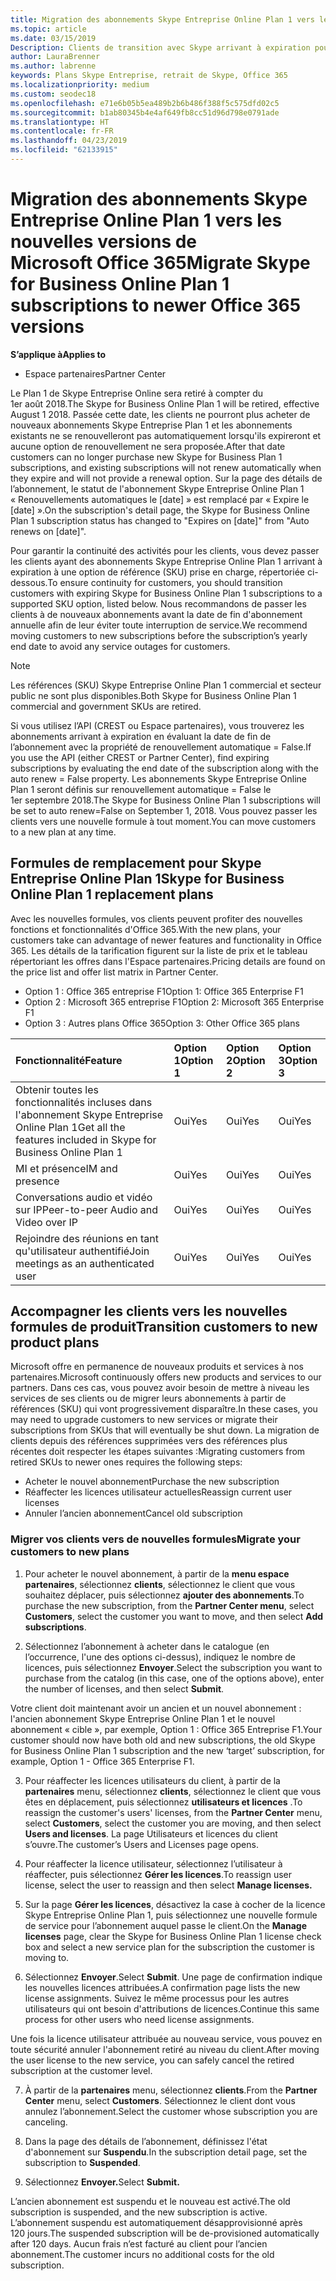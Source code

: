 ```yaml
---
title: Migration des abonnements Skype Entreprise Online Plan 1 vers les nouvelles versions d’Office 365 | Espace partenaires
ms.topic: article
ms.date: 03/15/2019
Description: Clients de transition avec Skype arrivant à expiration pour les abonnements en ligne Business Plan 1 à une option de référence (SKU) prises en charge. Nous vous recommandons de passer des clients aux nouveaux abonnements avant la date de fin de l’abonnement annuel.
author: LauraBrenner
ms.author: labrenne
keywords: Plans Skype Entreprise, retrait de Skype, Office 365
ms.localizationpriority: medium
ms.custom: seodec18
ms.openlocfilehash: e71e6b05b5ea489b2b6b486f388f5c575dfd02c5
ms.sourcegitcommit: b1ab80345b4e4af649fb8cc51d96d798e0791ade
ms.translationtype: HT
ms.contentlocale: fr-FR
ms.lasthandoff: 04/23/2019
ms.locfileid: "62133915"
---
```

# <a name="migrate-skype-for-business-online-plan-1-subscriptions-to-newer-office-365-versions"></a><span data-ttu-id="d6cc9-105">Migration des abonnements Skype Entreprise Online Plan 1 vers les nouvelles versions de Microsoft Office 365</span><span class="sxs-lookup"><span data-stu-id="d6cc9-105">Migrate Skype for Business Online Plan 1 subscriptions to newer Office 365 versions</span></span>

<span data-ttu-id="d6cc9-106">**S’applique à**</span><span class="sxs-lookup"><span data-stu-id="d6cc9-106">**Applies to**</span></span>

- <span data-ttu-id="d6cc9-107">Espace partenaires</span><span class="sxs-lookup"><span data-stu-id="d6cc9-107">Partner Center</span></span>

<span data-ttu-id="d6cc9-108">Le Plan 1 de Skype Entreprise Online sera retiré à compter du 1er août 2018.</span><span class="sxs-lookup"><span data-stu-id="d6cc9-108">The Skype for Business Online Plan 1 will be retired, effective August 1 2018.</span></span> <span data-ttu-id="d6cc9-109">Passée cette date, les clients ne pourront plus acheter de nouveaux abonnements Skype Entreprise Plan 1 et les abonnements existants ne se renouvelleront pas automatiquement lorsqu'ils expireront et aucune option de renouvellement ne sera proposée.</span><span class="sxs-lookup"><span data-stu-id="d6cc9-109">After that date customers can no longer purchase new Skype for Business Plan 1 subscriptions, and existing subscriptions will not renew automatically when they expire and will not provide a renewal option.</span></span> <span data-ttu-id="d6cc9-110">Sur la page des détails de l’abonnement, le statut de l'abonnement Skype Entreprise Online Plan 1 « Renouvellements automatiques le [date] » est remplacé par « Expire le [date] ».</span><span class="sxs-lookup"><span data-stu-id="d6cc9-110">On the subscription's detail page, the Skype for Business Online Plan 1 subscription status has changed to "Expires on [date]" from "Auto renews on [date]".</span></span>  

<span data-ttu-id="d6cc9-111">Pour garantir la continuité des activités pour les clients, vous devez passer les clients ayant des abonnements Skype Entreprise Online Plan 1 arrivant à expiration à une option de référence (SKU) prise en charge, répertoriée ci-dessous.</span><span class="sxs-lookup"><span data-stu-id="d6cc9-111">To ensure continuity for customers, you should transition customers with expiring Skype for Business Online Plan 1 subscriptions to a supported SKU option, listed below.</span></span> <span data-ttu-id="d6cc9-112">Nous recommandons de passer les clients à de nouveaux abonnements avant la date de fin d'abonnement annuelle afin de leur éviter toute interruption de service.</span><span class="sxs-lookup"><span data-stu-id="d6cc9-112">We recommend moving customers to new subscriptions before the subscription’s yearly end date to avoid any service outages for customers.</span></span> 

>[!NOTE]
><span data-ttu-id="d6cc9-113">Les références (SKU) Skype Entreprise Online Plan 1 commercial et secteur public ne sont plus disponibles.</span><span class="sxs-lookup"><span data-stu-id="d6cc9-113">Both Skype for Business Online Plan 1 commercial and government SKUs are retired.</span></span>

<span data-ttu-id="d6cc9-114">Si vous utilisez l’API (CREST ou Espace partenaires), vous trouverez les abonnements arrivant à expiration en évaluant la date de fin de l’abonnement avec la propriété de renouvellement automatique = False.</span><span class="sxs-lookup"><span data-stu-id="d6cc9-114">If you use the API (either CREST or Partner Center), find expiring subscriptions by evaluating the end date of the subscription along with the auto renew = False property.</span></span> <span data-ttu-id="d6cc9-115">Les abonnements Skype Entreprise Online Plan 1 seront définis sur renouvellement automatique = False le 1er septembre 2018.</span><span class="sxs-lookup"><span data-stu-id="d6cc9-115">The Skype for Business Online Plan 1 subscriptions will be set to auto renew=False on September 1, 2018.</span></span> <span data-ttu-id="d6cc9-116">Vous pouvez passer les clients vers une nouvelle formule à tout moment.</span><span class="sxs-lookup"><span data-stu-id="d6cc9-116">You can move customers to a new plan at any time.</span></span> 

## <a name="skype-for-business-online-plan-1-replacement-plans"></a><span data-ttu-id="d6cc9-117">Formules de remplacement pour Skype Entreprise Online Plan 1</span><span class="sxs-lookup"><span data-stu-id="d6cc9-117">Skype for Business Online Plan 1 replacement plans</span></span>

<span data-ttu-id="d6cc9-118">Avec les nouvelles formules, vos clients peuvent profiter des nouvelles fonctions et fonctionnalités d'Office 365.</span><span class="sxs-lookup"><span data-stu-id="d6cc9-118">With the new plans, your customers take can advantage of newer features and functionality in Office 365.</span></span> <span data-ttu-id="d6cc9-119">Les détails de la tarification figurent sur la liste de prix et le tableau répertoriant les offres dans l'Espace partenaires.</span><span class="sxs-lookup"><span data-stu-id="d6cc9-119">Pricing details are found on the price list and offer list matrix in Partner Center.</span></span> 

- <span data-ttu-id="d6cc9-120">Option 1 : Office 365 entreprise F1</span><span class="sxs-lookup"><span data-stu-id="d6cc9-120">Option 1: Office 365 Enterprise F1</span></span>
- <span data-ttu-id="d6cc9-121">Option 2 : Microsoft 365 entreprise F1</span><span class="sxs-lookup"><span data-stu-id="d6cc9-121">Option 2: Microsoft 365 Enterprise F1</span></span>
- <span data-ttu-id="d6cc9-122">Option 3 : Autres plans Office 365</span><span class="sxs-lookup"><span data-stu-id="d6cc9-122">Option 3: Other Office 365 plans</span></span>

|<span data-ttu-id="d6cc9-123">**Fonctionnalité**</span><span class="sxs-lookup"><span data-stu-id="d6cc9-123">**Feature**</span></span>    |<span data-ttu-id="d6cc9-124">**Option 1**</span><span class="sxs-lookup"><span data-stu-id="d6cc9-124">**Option 1**</span></span>   |<span data-ttu-id="d6cc9-125">**Option 2**</span><span class="sxs-lookup"><span data-stu-id="d6cc9-125">**Option 2**</span></span>   |<span data-ttu-id="d6cc9-126">**Option 3**</span><span class="sxs-lookup"><span data-stu-id="d6cc9-126">**Option 3**</span></span>   |
|:-----------------|:-----------------|:-------------|:------------|
|<span data-ttu-id="d6cc9-127">Obtenir toutes les fonctionnalités incluses dans l'abonnement Skype Entreprise Online Plan 1</span><span class="sxs-lookup"><span data-stu-id="d6cc9-127">Get all the features included in Skype for Business Online Plan 1</span></span>|<span data-ttu-id="d6cc9-128">Oui</span><span class="sxs-lookup"><span data-stu-id="d6cc9-128">Yes</span></span>   |<span data-ttu-id="d6cc9-129">Oui</span><span class="sxs-lookup"><span data-stu-id="d6cc9-129">Yes</span></span>   |<span data-ttu-id="d6cc9-130">Oui</span><span class="sxs-lookup"><span data-stu-id="d6cc9-130">Yes</span></span>   |
|<span data-ttu-id="d6cc9-131">MI et présence</span><span class="sxs-lookup"><span data-stu-id="d6cc9-131">IM and presence</span></span> |<span data-ttu-id="d6cc9-132">Oui</span><span class="sxs-lookup"><span data-stu-id="d6cc9-132">Yes</span></span>   |<span data-ttu-id="d6cc9-133">Oui</span><span class="sxs-lookup"><span data-stu-id="d6cc9-133">Yes</span></span>   |<span data-ttu-id="d6cc9-134">Oui</span><span class="sxs-lookup"><span data-stu-id="d6cc9-134">Yes</span></span>   |
|<span data-ttu-id="d6cc9-135">Conversations audio et vidéo sur IP</span><span class="sxs-lookup"><span data-stu-id="d6cc9-135">Peer-to-peer Audio and Video over IP</span></span>|<span data-ttu-id="d6cc9-136">Oui</span><span class="sxs-lookup"><span data-stu-id="d6cc9-136">Yes</span></span>   |<span data-ttu-id="d6cc9-137">Oui</span><span class="sxs-lookup"><span data-stu-id="d6cc9-137">Yes</span></span>   |<span data-ttu-id="d6cc9-138">Oui</span><span class="sxs-lookup"><span data-stu-id="d6cc9-138">Yes</span></span>   
|<span data-ttu-id="d6cc9-139">Rejoindre des réunions en tant qu'utilisateur authentifié</span><span class="sxs-lookup"><span data-stu-id="d6cc9-139">Join meetings as an authenticated user</span></span>| <span data-ttu-id="d6cc9-140">Oui</span><span class="sxs-lookup"><span data-stu-id="d6cc9-140">Yes</span></span>   |<span data-ttu-id="d6cc9-141">Oui</span><span class="sxs-lookup"><span data-stu-id="d6cc9-141">Yes</span></span>   |<span data-ttu-id="d6cc9-142">Oui</span><span class="sxs-lookup"><span data-stu-id="d6cc9-142">Yes</span></span>   |

## <a name="transition-customers-to-new-product-plans"></a><span data-ttu-id="d6cc9-143">Accompagner les clients vers les nouvelles formules de produit</span><span class="sxs-lookup"><span data-stu-id="d6cc9-143">Transition customers to new product plans</span></span>

<span data-ttu-id="d6cc9-144">Microsoft offre en permanence de nouveaux produits et services à nos partenaires.</span><span class="sxs-lookup"><span data-stu-id="d6cc9-144">Microsoft continuously offers new products and services to our partners.</span></span> <span data-ttu-id="d6cc9-145">Dans ces cas, vous pouvez avoir besoin de mettre à niveau les services de ses clients ou de migrer leurs abonnements à partir de références (SKU) qui vont progressivement disparaître.</span><span class="sxs-lookup"><span data-stu-id="d6cc9-145">In these cases, you may need to upgrade customers to new services or migrate their subscriptions from SKUs that will eventually be shut down.</span></span> <span data-ttu-id="d6cc9-146">La migration de clients depuis des références supprimées vers des références plus récentes doit respecter les étapes suivantes :</span><span class="sxs-lookup"><span data-stu-id="d6cc9-146">Migrating customers from retired SKUs to newer ones requires the following steps:</span></span>

- <span data-ttu-id="d6cc9-147">Acheter le nouvel abonnement</span><span class="sxs-lookup"><span data-stu-id="d6cc9-147">Purchase the new subscription</span></span>
- <span data-ttu-id="d6cc9-148">Réaffecter les licences utilisateur actuelles</span><span class="sxs-lookup"><span data-stu-id="d6cc9-148">Reassign current user licenses</span></span>
- <span data-ttu-id="d6cc9-149">Annuler l’ancien abonnement</span><span class="sxs-lookup"><span data-stu-id="d6cc9-149">Cancel old subscription</span></span>

### <a name="migrate-your-customers-to-new-plans"></a><span data-ttu-id="d6cc9-150">Migrer vos clients vers de nouvelles formules</span><span class="sxs-lookup"><span data-stu-id="d6cc9-150">Migrate your customers to new plans</span></span>

1. <span data-ttu-id="d6cc9-151">Pour acheter le nouvel abonnement, à partir de la **menu espace partenaires**, sélectionnez **clients**, sélectionnez le client que vous souhaitez déplacer, puis sélectionnez **ajouter des abonnements**.</span><span class="sxs-lookup"><span data-stu-id="d6cc9-151">To purchase the new subscription, from the **Partner Center menu**, select **Customers**, select the customer you want to move, and then select **Add subscriptions**.</span></span>

2. <span data-ttu-id="d6cc9-152">Sélectionnez l’abonnement à acheter dans le catalogue (en l’occurrence, l'une des options ci-dessus), indiquez le nombre de licences, puis sélectionnez **Envoyer**.</span><span class="sxs-lookup"><span data-stu-id="d6cc9-152">Select the subscription you want to purchase from the catalog (in this case, one of the options above), enter the number of licenses, and then select **Submit**.</span></span> 

<span data-ttu-id="d6cc9-153">Votre client doit maintenant avoir un ancien et un nouvel abonnement : l'ancien abonnement Skype Entreprise Online Plan 1 et le nouvel abonnement « cible », par exemple, Option 1 : Office 365 Entreprise F1.</span><span class="sxs-lookup"><span data-stu-id="d6cc9-153">Your customer should now have both old and new subscriptions, the old Skype for Business Online Plan 1  subscription and the new ‘target’ subscription, for example, Option 1 - Office 365 Enterprise F1.</span></span>

3. <span data-ttu-id="d6cc9-154">Pour réaffecter les licences utilisateurs du client, à partir de la **partenaires** menu, sélectionnez **clients**, sélectionnez le client que vous êtes en déplacement, puis sélectionnez **utilisateurs et licences** .</span><span class="sxs-lookup"><span data-stu-id="d6cc9-154">To reassign the customer's users' licenses, from the **Partner Center** menu, select **Customers**, select the customer you are moving, and then select **Users and licenses**.</span></span> <span data-ttu-id="d6cc9-155">La page Utilisateurs et licences du client s’ouvre.</span><span class="sxs-lookup"><span data-stu-id="d6cc9-155">The customer’s Users and Licenses page opens.</span></span>

4. <span data-ttu-id="d6cc9-156">Pour réaffecter la licence utilisateur, sélectionnez l’utilisateur à réaffecter, puis sélectionnez **Gérer les licences**.</span><span class="sxs-lookup"><span data-stu-id="d6cc9-156">To reassign user license, select the user to reassign and then select **Manage licenses.**</span></span>

5. <span data-ttu-id="d6cc9-157">Sur la page **Gérer les licences**, désactivez la case à cocher de la licence Skype Entreprise Online Plan 1, puis sélectionnez une nouvelle formule de service pour l’abonnement auquel passe le client.</span><span class="sxs-lookup"><span data-stu-id="d6cc9-157">On the **Manage licenses** page, clear the Skype for Business Online Plan 1 license check box and select a new service plan for the subscription the customer is moving to.</span></span>

6. <span data-ttu-id="d6cc9-158">Sélectionnez **Envoyer**.</span><span class="sxs-lookup"><span data-stu-id="d6cc9-158">Select **Submit**.</span></span> <span data-ttu-id="d6cc9-159">Une page de confirmation indique les nouvelles licences attribuées.</span><span class="sxs-lookup"><span data-stu-id="d6cc9-159">A confirmation page lists the new license assignments.</span></span> <span data-ttu-id="d6cc9-160">Suivez le même processus pour les autres utilisateurs qui ont besoin d'attributions de licences.</span><span class="sxs-lookup"><span data-stu-id="d6cc9-160">Continue this same process for other users who need license assignments.</span></span>

<span data-ttu-id="d6cc9-161">Une fois la licence utilisateur attribuée au nouveau service, vous pouvez en toute sécurité annuler l'abonnement retiré au niveau du client.</span><span class="sxs-lookup"><span data-stu-id="d6cc9-161">After moving the user license to the new service, you can safely cancel the retired subscription at the customer level.</span></span>

7. <span data-ttu-id="d6cc9-162">À partir de la **partenaires** menu, sélectionnez **clients**.</span><span class="sxs-lookup"><span data-stu-id="d6cc9-162">From the **Partner Center** menu, select **Customers**.</span></span> <span data-ttu-id="d6cc9-163">Sélectionnez le client dont vous annulez l’abonnement.</span><span class="sxs-lookup"><span data-stu-id="d6cc9-163">Select the customer whose subscription you are canceling.</span></span>

8. <span data-ttu-id="d6cc9-164">Dans la page des détails de l’abonnement, définissez l'état d'abonnement sur **Suspendu**.</span><span class="sxs-lookup"><span data-stu-id="d6cc9-164">In the subscription detail page, set the subscription to **Suspended**.</span></span>

9. <span data-ttu-id="d6cc9-165">Sélectionnez **Envoyer.**</span><span class="sxs-lookup"><span data-stu-id="d6cc9-165">Select **Submit.**</span></span>

<span data-ttu-id="d6cc9-166">L’ancien abonnement est suspendu et le nouveau est activé.</span><span class="sxs-lookup"><span data-stu-id="d6cc9-166">The old subscription is suspended, and the new subscription is active.</span></span> <span data-ttu-id="d6cc9-167">L’abonnement suspendu est automatiquement désapprovisionné après 120 jours.</span><span class="sxs-lookup"><span data-stu-id="d6cc9-167">The suspended subscription will be de-provisioned automatically after 120 days.</span></span> <span data-ttu-id="d6cc9-168">Aucun frais n’est facturé au client pour l’ancien abonnement.</span><span class="sxs-lookup"><span data-stu-id="d6cc9-168">The customer incurs no additional costs for the old subscription.</span></span>

